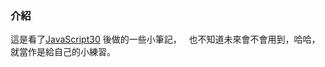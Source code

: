 ### 介紹
這是看了[JavaScript30](https://github.com/wesbos/JavaScript30) 後做的一些小筆記，  
也不知道未來會不會用到，哈哈，  
就當作是給自己的小練習。
